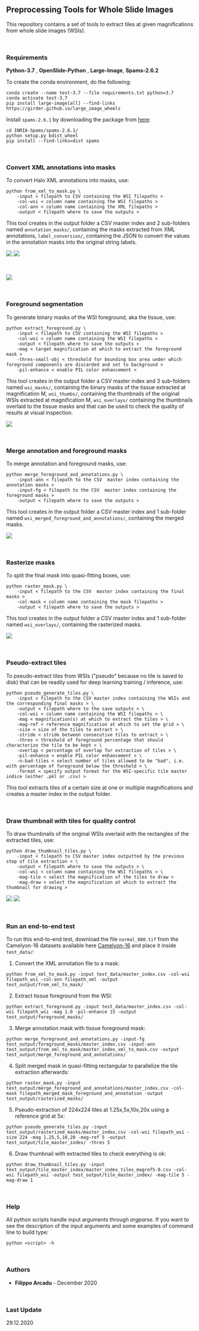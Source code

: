 ## Preprocessing Tools for Whole Slide Images

This repository contains a set of tools to extract tiles at given magnifications from whole slide images (WSIs).

<br>

### Requirements

__Python-3.7__ , __OpenSlide-Python__ , __Large-Image__, __Spams-2.6.2__

To create the conda environment, do the following:
```
conda create --name test-3.7 --file requirements.txt python=3.7
conda activate test-3.7
pip install large-image[all] --find-links https://girder.github.io/large_image_wheels
```
Install `spams-2.6.1` by downloading the package from [here](http://spams-devel.gforge.inria.fr/downloads.html):
```
cd INRIA-Spams/spams-2.6.1/
python setup.py bdist_wheel
pip install --find-links=dist spams
```
<br>

### Convert XML annotations into masks
To convert Halo XML annotations into masks, use:
```
python from_xml_to_mask.py \
    -input < filepath to CSV containing the WSI filepaths >
    -col-wsi < column name containing the WSI filepaths >
    -col-ann < column name containing the XML filepaths >
    -output < filepath where to save the outputs >
```
This tool creates in the output folder a CSV master index and 2 sub-folders named `annotation_masks/`, 
containing the masks extracted from XML annotations, `label_conversion/`, containing
the JSON to convert the values in the annotation masks into the original string labels. 

![](imgs/wsi_snapshot.png) ![](imgs/wsi_annotation_snapshot.png)

<br>

![](imgs/wsi_annotation_mask.png)

<br>

### Foreground segmentation
To generate binary masks of the WSI foreground, aka the tissue, use:
```
python extract_foreground.py \
    -input < filepath to CSV containing the WSI filepaths >
    -col-wsi < column name containing the WSI filepaths >
    -output < filepath where to save the outputs >
    -mag < target magnification at which to extract the foreground mask >
    -thres-small-obj < threshold for bounding box area under which foreground components are discarded and set to background >
    -pil-enhance < enable PIL color enhancement >
```
This tool creates in the output folder a CSV master index and 3 sub-folders named `wsi_masks/`, containing
the binary masks of the tissue extracted at magnification M, `wsi_thumbs/`, containing
the thumbnails of the original WSIs extracted at magnification M, `wsi_overlays/` containing
the thumbnails overlaid to the tissue masks and that can be used to check the quality of
results at visual inspection. 

![](imgs/foreground_mask_mag1.0.png)

<br>

### Merge annotation and foreground masks
To merge annotation and foreground masks, use:
```
python merge_foreground_and_annotations.py \
    -input-ann < filepath to the CSV  master index containing the annotation masks >
    -input-fg < filepath to the CSV  master index containing the foreground masks >
    -output < filepath where to save the outputs >
```
This tool creates in the output folder a CSV master index and 1 sub-folder named `wsi_merged_foreground_and_annotations/`, 
containing the merged masks. 

![](imgs/merged_foreground_mask_mag1.0.png)

<br>

### Rasterize masks
To split the final mask into quasi-fitting boxes, use:
```
python raster_mask.py \
    -input < filepath to the CSV  master index containing the final masks >
    -col-mask < column name containing the mask filepaths >
    -output < filepath where to save the outputs >
```
This tool creates in the output folder a CSV master index and 1 sub-folder named `wsi_overlays/`, 
containing the rasterized masks. 

![](imgs/rasterized_mask_mag1.0.png)

<br>

### Pseudo-extract tiles
To pseudo-extract tiles from WSIs ("pseudo" because no tile is saved to disk) that can be readily used for deep learning training / inference, use:
```
python pseudo_generate_tiles.py \
    -input < filepath to the CSV master index containing the WSIs and the corresponding final masks > \
    -output < filepath where to the save outputs > \
    -col-wsi < column name containing the WSI filepaths > \
    -mag < magnification(s) at which to extract the tiles > \
    -mag-ref < reference magnification at which to set the grid > \
    -size < size of the tiles to extract > \
    -stride < stride between consecutive tiles to extract > \
    -thres < threshold of foreground percentage that should characterize the tile to be kept > \
    -overlap < percentage of overlap for extraction of tiles > \
    -pil-enhance < enable PIL color enhancement > \
    -n-bad-tiles < select number of tiles allowed to be "bad", i.e. with percentage of foreground below the threshold > \
    -format < specify output format for the WSI-specific tile master indice (either .pkl or .csv) >
```
This tool extracts tiles of a certain size at one or multiple magnifications and creates a master index in the output folder. 

<br>

### Draw thumbnail with tiles for quality control
To draw thumbnails of the original WSIs overlaid with the rectangles of the extracted tiles, use:
```
python draw_thumbnail_tiles.py \
    -input < filepath to CSV master index outputted by the previous step of tile extraction > \
    -output < filepath where to save the outputs > \
    -col-wsi < column name containing the WSI filepaths > \
    -mag-tile < select the magnification of the tiles to draw >
    -mag-draw < select the magnification at which to extract the thumbnail for drawing >
```

![](imgs/wsi_snapshot.png) ![](imgs/thumbnail_with_tiles.png)

<br>

### Run an end-to-end test
To run this end-to-end test, download the file `normal_080.tif` from the Camelyon-16 datasets available here [Camelyon-16](https://camelyon16.grand-challenge.org/) and place it inside `test_data/`:
1. Convert the XML annotation file to a mask:
```
python from_xml_to_mask.py -input test_data/master_index.csv -col-wsi filepath_wsi -col-ann filepath_xml -output test_output/from_xml_to_mask/
```
2. Extract tissue foreground from the WSI:
```
python extract_foreground.py -input test_data/master_index.csv -col-wsi filepath_wsi -mag 1.0 -pil-enhance 15 -output test_output/foreground_masks/
```
3. Merge annotation mask with tissue foreground mask:
```
python merge_foreground_and_annotations.py -input-fg test_output/foreground_masks/master_index.csv -input-ann test_output/from_xml_to_mask/master_index_xml_to_mask.csv -output test_output/merge_foreground_and_annotations/
``` 
4. Split merged mask in quasi-fitting rectangular to parallelize the tile extraction afterwards:
```
python raster_mask.py -input test_output/merge_foreground_and_annotations/master_index.csv -col-mask filepath_merged_mask_foreground_and_annotation -output test_output/rasterized_masks/
```
5. Pseudo-extraction of 224x224 tiles at 1.25x,5x,10x,20x using a reference grid at 5x:
```
python pseudo_generate_tiles.py -input test_output/rasterized_masks/master_index.csv -col-wsi filepath_wsi -size 224 -mag 1.25,5,10,20 -mag-ref 5 -output test_output/tile_master_index/ -thres 5
```
6. Draw thumbnail with extracted tiles to check everything is ok:
```
python draw_thumbnail_tiles.py -input test_output/tile_master_index/master_index_tiles_magref5.0.csv -col-wsi filepath_wsi -output test_output/tile_master_index/ -mag-tile 5 -mag-draw 1
```

<br>

### Help
All python scripts handle input arguments through *argparse*. If you want to see the description of the input arguments
and some examples of command line to build type:
```
python <script> -h
```

<br>

### Authors
* **Filippo Arcadu** - December 2020

<br>

### Last Update
29.12.2020
